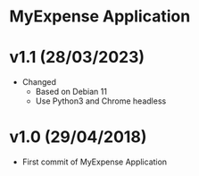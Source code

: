 MyExpense Application
=======================

v1.1 (28/03/2023)
======

+ Changed
  - Based on Debian 11
  - Use Python3 and Chrome headless

v1.0 (29/04/2018)
======

+ First commit of MyExpense Application